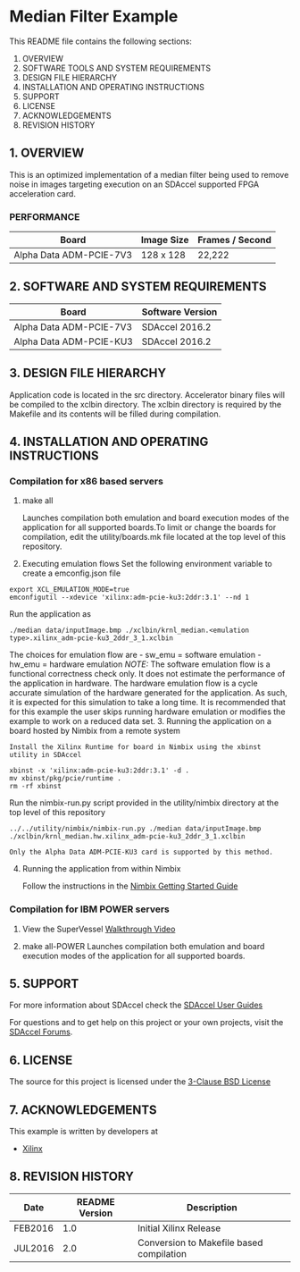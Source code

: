 Median Filter Example 
======================

This README file contains the following sections:

1. OVERVIEW
2. SOFTWARE TOOLS AND SYSTEM REQUIREMENTS
3. DESIGN FILE HIERARCHY
4. INSTALLATION AND OPERATING INSTRUCTIONS
5. SUPPORT
6. LICENSE
7. ACKNOWLEDGEMENTS
8. REVISION HISTORY


## 1. OVERVIEW
This is an optimized implementation of a median filter being used to remove noise in images targeting execution on an SDAccel supported FPGA acceleration card.

### PERFORMANCE
Board|Image Size|Frames / Second
----|-----|-----
Alpha Data ADM-PCIE-7V3|128 x 128|22,222
## 2. SOFTWARE AND SYSTEM REQUIREMENTS
Board | Software Version
------|---------
Alpha Data ADM-PCIE-7V3|SDAccel 2016.2
Alpha Data ADM-PCIE-KU3|SDAccel 2016.2


## 3. DESIGN FILE HIERARCHY
Application code is located in the src directory. Accelerator binary files will be compiled to the xclbin directory. The xclbin directory is required by the Makefile and its contents will be filled during compilation.

## 4. INSTALLATION AND OPERATING INSTRUCTIONS
### Compilation for x86 based servers
1. make all

	Launches compilation both emulation and board execution modes of the application for all supported boards.To limit or change the boards for compilation, edit the utility/boards.mk file located at the top level of this repository.

2. Executing emulation flows
Set the following environment variable to create a emconfig.json file
```
export XCL_EMULATION_MODE=true
emconfigutil --xdevice 'xilinx:adm-pcie-ku3:2ddr:3.1' --nd 1
```
Run the application as
```
./median data/inputImage.bmp ./xclbin/krnl_median.<emulation type>.xilinx_adm-pcie-ku3_2ddr_3_1.xclbin
```
The choices for emulation flow are
		- sw_emu = software emulation
		- hw_emu = hardware emulation
*NOTE:* The software emulation flow is a functional correctness check only. It does not estimate the performance of the application in hardware.
The hardware emulation flow is a cycle accurate simulation of the hardware generated for the application. As such, it is expected for this simulation to take a long time.
It is recommended that for this example the user skips running hardware emulation or modifies the example to work on a reduced data set.
3. Running the application on a board hosted by Nimbix from a remote system

	Install the Xilinx Runtime for board in Nimbix using the xbinst utility in SDAccel
```
xbinst -x 'xilinx:adm-pcie-ku3:2ddr:3.1' -d .
mv xbinst/pkg/pcie/runtime . 
rm -rf xbinst
```
Run the nimbix-run.py script provided in the utility/nimbix directory at the top level of this repository
```
../../utility/nimbix/nimbix-run.py ./median data/inputImage.bmp ./xclbin/krnl_median.hw.xilinx_adm-pcie-ku3_2ddr_3_1.xclbin
```

	Only the Alpha Data ADM-PCIE-KU3 card is supported by this method.
4. Running the application from within Nimbix

	Follow the instructions in the [Nimbix Getting Started Guide][]

### Compilation for IBM POWER servers
1. View the SuperVessel [Walkthrough Video][]

2. make all-POWER
	Launches compilation both emulation and board execution modes of the application for all supported boards.

## 5. SUPPORT
For more information about SDAccel check the [SDAccel User Guides][]

For questions and to get help on this project or your own projects, visit the [SDAccel Forums][].

## 6. LICENSE
The source for this project is licensed under the [3-Clause BSD License][]

## 7. ACKNOWLEDGEMENTS
This example is written by developers at
- [Xilinx](http://www.xilinx.com)

## 8. REVISION HISTORY
Date | README Version | Description
-----|----------------|------------
FEB2016|1.0|Initial Xilinx Release
JUL2016|2.0|Conversion to Makefile based compilation
[3-Clause BSD License]: LICENSE.md
[SDAccel Forums]: https://forums.xilinx.com/t5/SDAccel/bd-p/SDx
[SDAccel User Guides]: http://www.xilinx.com/support/documentation-navigation/development-tools/software-development/sdaccel.html?resultsTablePreSelect=documenttype:SeeAll#documentation
[Nimbix Getting Started Guide]: http://www.xilinx.com/member/sdaccel_ea_40hr/Getting_Started_with_SDAccel_on_Nimbix_cloud.pdf
[Walkthrough Video]: http://bcove.me/6pp0o482